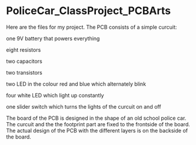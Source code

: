 # PoliceCar_ClassProject_PCBArts

Here are the files for my project.
The PCB consists of a simple curcuit: 

one 9V battery that powers everything

eight resistors
                                     
two capacitors
                                      
two transistors
                                      
two LED in the colour red and blue which alternately blink
                                       
four white LED which light up constantly

one slider switch which turns the lights of the curcuit on and off

The board of the PCB is designed in the shape of an old school police car. The curcuit and the the footprint part are fixed to the frontside of the board. 
The actual design of the PCB with the different layers is on the backside of the board. 
